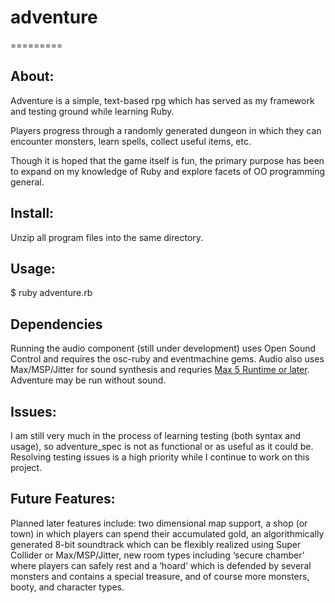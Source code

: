# adventure
=========

## About:
Adventure is a simple, text-based rpg which has served as my framework and testing ground while learning Ruby.

Players progress through a randomly generated dungeon in which they can encounter monsters, learn spells, collect useful items, etc.

Though it is hoped that the game itself is fun, the primary purpose has been to expand on my knowledge of Ruby and explore facets of OO programming general.


## Install:
Unzip all program files into the same directory.


## Usage:
$ ruby adventure.rb

## Dependencies
Running the audio component (still under development) uses Open Sound Control and requires the osc-ruby and eventmachine gems. Audio also uses Max/MSP/Jitter for sound synthesis and requries [Max 5 Runtime or later](http://cycling74.com/downloads/older/).  Adventure may be run without sound.


## Issues:
I am still very much in the process of learning testing (both syntax and usage), so adventure_spec is not as functional or as useful as it could be.  Resolving testing issues is a high priority while I continue to work on this project.


## Future Features:
Planned later features include: two dimensional map support, a shop (or town) in which players can spend their accumulated gold, an algorithmically generated 8-bit soundtrack which can be flexibly realized using Super Collider or Max/MSP/Jitter, new room types including ‘secure chamber’ where players can safely rest and a ‘hoard’ which is defended by several monsters and contains a special treasure, and of course more monsters, booty, and character types.
